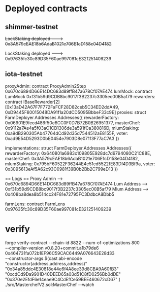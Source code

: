 # Deployed contracts

## shimmer-testnet

~~LockStaking deployed ---> 0x3A579cEAE18b6AdaB1021e706E1cD158e04D4182~~

LockStaking deployed ---> 0x97635fc30c89D35F60ae997081cE321251406239


## iota-testnet

proxyAdmin: contract ProxyAdmin2Step 0x670c6894D66E14DC683d89ffB47a678Cf07AE474
lumMock: contract LumMock 0xf31b59d9CDB8bc9017f3B2237c3305ec00B5af79
rewarders: contract IBaseRewarder[2] [0x13aD42A67F7F772FaFCF28D82ceb5C34ED2ddA49, 0xD9445F80015048DA91f1a20dCD5095BbbeF33c9E]
proxies: struct FarmDeployer.Addresses Addresses({ rewarderFactory: 0x06901E9fecd486f50e8CC0F0D7B72B0B26951377, masterChef: 0x9112a7Ae4a5f03aC1CB1306de3a591fCa380816D, mlumStaking: 0xa9dB290305Ab47764dCd92d35d7544512aE8155F, voter: 0xad9E54D5293D0bE0454e7903D8e07113F77aC7A3 })


implementations: struct FarmDeployer.Addresses Addresses({ rewarderFactory: 0x640801a6983c109805E928dc7d9794080C21C88E, masterChef: 0x3A579cEAE18b6AdaB1021e706E1cD158e04D4182, mlumStaking: 0x795bF60522F36244E4e51ed5522fE83Df4D3Bf9a, voter: 0x3095613eAf5A62c93C0981f39B0b2Bb2C799eD13 })

== Logs ==
  Proxy Admin --> 0x670c6894D66E14DC683d89ffB47a678Cf07AE474
  Lum Address --> 0xf31b59d9CDB8bc9017f3B2237c3305ec00B5af79
  Mlum Address --> 0x408ba8dea8b514cc24F81e72795FC3DdbcA8Dbb5


farmLens: contract FarmLens 0x97635fc30c89D35F60ae997081cE321251406239


# verify

forge verify-contract --chain-id 8822 --num-of-optimizations 800 \
--compiler-version v0.8.20+commit.a1b79de6 0x464731fa072b1EF96C59CAC6449A076643E28d33 \
--constructor-args $(cast abi-encode "constructor(address,address,address)" "0x34a85ddc4E30818e44e6f4A8ee39d8CBA9A60fB3" "0xcdCd9Da9901D40DEED65a03d51C8fD0256Bb0dDE" "0x370e2EfdF6e14eae9C4CdEfCe59BEE460672cD67" ) \
./src/MasterchefV2.sol:MasterChef --watch